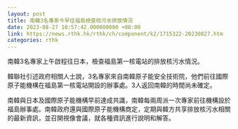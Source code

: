```yaml
---
layout: post
title: 南韓3名專家今早往福島檢查核污水排放情況
date: 2023-08-27 10:57:42.000000000 +08:00
link: https://news.rthk.hk/rthk/ch/component/k2/1715322-20230827.htm
categories: rthk
---
```


南韓3名專家上午啟程往日本，檢查福島第一核電站的排放核污水情況。

韓聯社引述政府相關人士說，3名專家來自南韓原子能安全技術院，他們前往國際原子能機構在福島第一核電站開設的辦事處。3人返回南韓的時間尚未確定。

南韓與日本及國際原子能機構早前達成共識，南韓每兩周派一次專家前往機構設於福島辦事處。南韓政府還與國際原子能機構商定，定期與韓方共享排放核污水相關的最新資訊，並召開視像會議，就各種資訊進行說明和解答。
